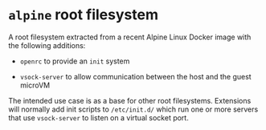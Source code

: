 # `alpine` root filesystem

A root filesystem extracted from a recent Alpine Linux Docker image with the following additions:

- `openrc` to provide an `init` system
  
- `vsock-server` to allow communication between the host and the guest microVM

The intended use case is as a base for other root filesystems. Extensions will normally add init scripts to `/etc/init.d/` which run one or more servers that use `vsock-server` to listen on a virtual socket port. 
